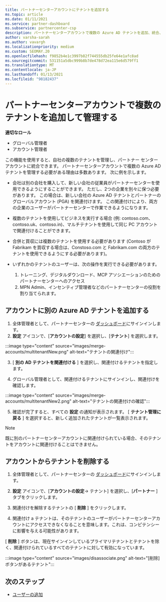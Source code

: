 ```yaml
---
title: パートナーセンターアカウントにテナントを追加する
ms.topic: article
ms.date: 01/11/2021
ms.service: partner-dashboard
ms.subservice: partnercenter-csp
description: パートナーセンターアカウントで複数の Azure AD テナントを追加、統合、または管理する方法について説明します。 いくつかの理由についても説明します。
author: varsha-sarah
ms.author: vavargh
ms.localizationpriority: medium
ms.custom: SEOMAY.20
ms.openlocfilehash: f9852b4e1c3997b82f744555db25fe64e1afc8ad
ms.sourcegitcommit: 531151a5dbc999b8b7de478d72ea115e6d579ff1
ms.translationtype: MT
ms.contentlocale: ja-JP
ms.lasthandoff: 01/13/2021
ms.locfileid: "98182437"
---
```

# <a name="add-and-manage-multiple-tenants-in-your-partner-center-account"></a>パートナーセンターアカウントで複数のテナントを追加して管理する


**適切なロール**

- グローバル管理者
- アカウント管理者

この機能を使用すると、自社の複数のテナントを管理し、パートナー センター アカウントに統合できます。 パートナーセンターアカウントで複数の Azure AD テナントを管理する必要がある理由は多数あります。 次に例を示します。

- 会社は別の会社を購入して、新しい会社の従業員がパートナーセンターを使用できるようにすることができます。 ただし、2つの企業を別々に保つ必要があります。 この場合は、新しい会社の Azure AD テナントとパートナーのグローバルアカウント (PGA) を関連付けます。 この関連付けにより、両方の企業のユーザーがパートナーセンターで作業できるようになります。

- 複数のテナントを使用してビジネスを実行する場合 (例: contoso.com、contoso.uk、contoso.in)、マルチテナントを使用して同じ PC アカウントで関連付けることができます。

- 合併と買収には複数のテナントを使用する必要があります (Contoso が Fabrikam を買収する場合は、Constoso.com と Fabrikam.com の両方のテナントを使用できるようにする必要があります)。

- いずれかのテナントのユーザーは、次の操作を実行できる必要があります。
    1.  トレーニング、デジタルダウンロード、MCP アソシエーションのためのパートナーセンターへのアクセス
    2.  MPN Admin、インセンティブ管理者などのパートナーセンターの役割を割り当てられます。


## <a name="add-another-azure-ad-tenant-to-your-account"></a>アカウントに別の Azure AD テナントを追加する

1. 全体管理者として、パートナーセンターの [ダッシュボード](https://partner.microsoft.com/dashboard)にサインインします。
1. **設定** アイコンで、[**アカウントの設定**] を選択し、[**テナント**] を選択します。
 
:::image type="content" source="images/merge-accounts/multitenantNew.png" alt-text="テナントの関連付け"::: 

3. [ **別の AD テナントを関連付ける** ] を選択し、関連付けるテナントを指定します。

1. グローバル管理者として、関連付けるテナントにサインインし、関連付けを確認します。 

:::image type="content" source="images/merge-accounts/multitenantNew2.png" alt-text="テナントの関連付けの確認"::: 

5. 確認が完了すると、すべての **設定** の通知が表示されます。  [ **テナント管理に戻る** ] を選択すると、新しく追加されたテナントが一覧表示されます。 
 

>[!NOTE]
>既に別のパートナーセンターアカウントに関連付けられている場合、そのテナントをアカウントに関連付けることはできません。


## <a name="remove-a-tenant-from-your-account"></a>アカウントからテナントを削除する
 
1. 全体管理者として、パートナーセンターの [ダッシュボード](https://partner.microsoft.com/dashboard)にサインインします。

1. **設定** アイコンで、[**アカウントの設定**-> テナント] を選択し、[**パートナー** ] タブをクリックします。
 
3. 関連付けを解除するテナントの [ **削除** ] をクリックします。

4. 関連付け a テナントは、そのテナントのユーザーがパートナーセンターアカウントにアクセスできなくなることを意味します。これは、コンピテンシーに影響を与える可能性があります。 

[ **削除** ] ボタンは、現在サインインしているプライマリテナントとテナントを除く、関連付けられているすべてのテナントに対して有効になっています。

:::image type="content" source="images/disassociate.png" alt-text="[削除] ボタンがあるテナント":::
 

## <a name="next-steps"></a>次のステップ

- [ユーザーの追加](create-user-accounts-and-set-permissions.md)






